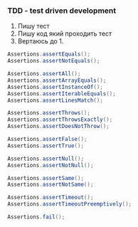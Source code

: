 ### TDD - test driven development
1. Пишу тест
2. Пишу код який проходить тест
3. Вертаюсь до 1.


```groovy
Assertions.assertEquals();
Assertions.assertNotEquals();

Assertions.assertAll();
Assertions.assertArrayEquals();
Assertions.assertInstanceOf();
Assertions.assertIterableEquals();
Assertions.assertLinesMatch();

Assertions.assertThrows();
Assertions.assertThrowsExactly();
Assertions.assertDoesNotThrow();

Assertions.assertFalse();
Assertions.assertTrue();

Assertions.assertNull();
Assertions.assertNotNull();

Assertions.assertSame();
Assertions.assertNotSame();

Assertions.assertTimeout();
Assertions.assertTimeoutPreemptively();

Assertions.fail();
```
